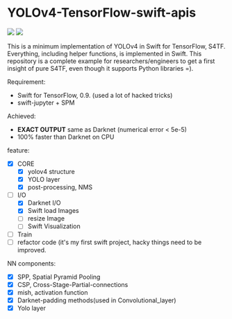 # YOLOv4-TensorFlow-swift-apis
![](https://img.shields.io/static/v1?label=Swift&message=5.0&color=red)
![](https://img.shields.io/static/v1?label=TensorFlow&message=0.9&color=yellow)

This is a minimum implementation of YOLOv4 in Swift for TensorFlow, S4TF. Everything, including helper functions, is implemented in Swift. This repository is a complete example for researchers/engineers to get a first insight of pure S4TF, even though it supports Python libraries =).

Requirement:
- Swift for TensorFlow, 0.9. (used a lot of hacked tricks)
- swift-jupyter + SPM

Achieved:
- __EXACT OUTPUT__ same as Darknet
(numerical error < 5e-5)
- 100% faster than Darknet on CPU

feature:
- [x] CORE
  - [x] yolov4 structure
  - [x] YOLO layer
  - [x] post-processing, NMS
- [ ] I/O
  - [x] Darknet I/O
  - [x] Swift load Images
  - [ ] resize Image
  - [ ] Swift Visualization
- [ ] Train
- [ ] refactor code (it's my first swift project, hacky things need to be improved.

NN components:
- [x] SPP, Spatial Pyramid Pooling
- [x] CSP, Cross-Stage-Partial-connections
- [x] mish, activation function
- [x] Darknet-padding methods(used in Convolutional_layer)
- [x] Yolo layer
